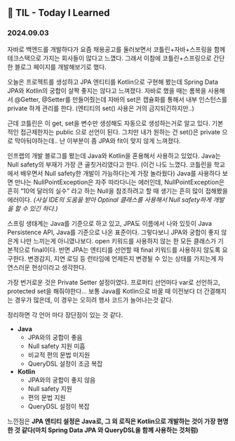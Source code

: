 ## 🌱 TIL - Today I Learned

### 2024.09.03
자바로 백엔드를 개발하다가 요즘 채용공고를 둘러보면서 코틀린+자바+스프링을 함께 테크스택으로 가지는 회사들이 많다고 느꼈다. 그래서 이참에 코틀린+스프링으로 간단한 블로그 페이지를 개발해보기로 했다.  

오늘은 프로젝트를 생성하고 JPA 엔티티를 Kotlin으로 구현해 봤는데 Spring Data JPA와 Kotlin의 궁합이 살짝 좋지는 않다고 느껴졌다.
자바로 했을 때는 롬복을 사용해서 @Getter, @Setter를 만들어줬는데 자바의 set은 캡슐화를 통해서 내부 인스턴스를 private 하게 관리를 한다. (엔티티의 set() 사용은 거의 금지되긴하지만..)  

근데 코틀린은 이 get, set을 변수만 생성해도 자동으로 생성하는거로 알고 있다. 기본적인 접근제한자는 public 으로 선언이 된다. 그치만 내가 원하는 건 set()은 private 으로 막아둬야하는데.. 난 이부분이 좀 JPA와 fit이 맞지 않게 느껴졌다.

인프랩의 개발 블로그를 봤는데 Java와 Kotlin을 혼용해서 사용하고 있었다. Java는 Null safety의 부재가 가장 큰 골칫거리였다고 한다. (이건 나도 느꼈다. 코틀린을 학교에서 배우면서 Null safety한 개발이 가능하다는게 가장 놀라웠다)
Java를 사용하다 보면 만나는 NullPointException은 자주 따라다니는 에러인데, NullPointException은 흔히 “10억 달러의 실수” 라고 하는 Null을 참조하려고 할 때 생기는 흔히 많이 접해봤을 에러이다.
*(사실 IDE의 도움을 받아 Optinal 클래스를 사용해서 Null safety하게 개발을 할 수 있긴 하다.)*

스프링 생태계는 Java를 기준으로 하고 있고, JPA도 이름에서 나와 있듯이 Java Persistence API, Java를 기준으로 나온 표준이다. 그렇다보니 JPA와 궁합이 좋지 않은게 나만 느끼는게 아니였나보다.
open 키워드를 사용하지 않는 한 모든 클래스가 기본적으로 final이다. 반면 JPA는 엔티티를 선언할 때 final 키워드를 사용하지 않도록 요구한다. 변경감지, 지연 로딩 등 런타임에 언제든지 변경될 수 있는 상태를 가지는게 자연스러운 현상이라고 생각한다.  

가장 번거로운 것은 Private Setter 설정이였다. 프로퍼티 선언마다 var로 선언하고, protected set을 해줘야한다... 보통 Java를 Kotlin으로 바꿀 때 이전보다 더 간결해지는 경우가 많은데, 이 경우는 오히려 행사 코드가 늘어나는것 같다.  

정리하면 각 언어 마다 장단점이 있는 것 같다.
- **Java**
  - JPA와의 궁합이 좋음
  - Null safety 지원 미흡
  - 비교적 편의 문법 미지원
  - QueryDSL 설정이 조금 복잡
- **Kotlin**
  - JPA와의 궁합이 좋지 않음
  - Null safety 지원
  - 편의 문법 지원
  - QueryDSL 설정이 복잡
  
느낀점은 **JPA 엔티티 설정은 Java로, 그 외 로직은 Kotlin으로 개발하는 것이 가장 현명한 것 같다(마치 Spring Data JPA 와 QueryDSL을 함께 사용하는 것처럼)**
